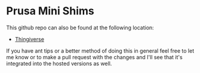 # Prusa Mini Shims

This github repo can also be found at the following location:

* [Thingiverse](https://www.thingiverse.com/thing:4378040)

If you have ant tips or a better method of doing this in general feel free to let me know or to make a pull request with the changes and I'll see that it's integrated into the hosted versions as well.